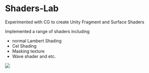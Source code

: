 # Shaders-Lab
Experimented with CG to create Unity Fragment and Surface Shaders

Implemented a range of shaders including 
- normal Lambert Shading
- Cel Shading
- Masking texture
- Wave shader and etc.

[![](http://img.youtube.com/vi/JKBFH86uFeM/0.jpg)](http://www.youtube.com/watch?v=JKBFH86uFeM "")
